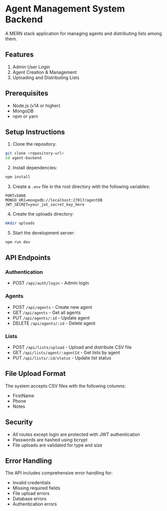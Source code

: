 # Agent Management System Backend

A MERN stack application for managing agents and distributing lists among them.

## Features

1. Admin User Login
2. Agent Creation & Management
3. Uploading and Distributing Lists

## Prerequisites

- Node.js (v14 or higher)
- MongoDB
- npm or yarn

## Setup Instructions

1. Clone the repository:
```bash
git clone <repository-url>
cd agent-backend
```

2. Install dependencies:
```bash
npm install
```

3. Create a `.env` file in the root directory with the following variables:
```
PORT=5000
MONGO_URI=mongodb://localhost:27017/agentDB
JWT_SECRET=your_jwt_secret_key_here
```

4. Create the uploads directory:
```bash
mkdir uploads
```

5. Start the development server:
```bash
npm run dev
```

## API Endpoints

### Authentication
- POST `/api/auth/login` - Admin login

### Agents
- POST `/api/agents` - Create new agent
- GET `/api/agents` - Get all agents
- PUT `/api/agents/:id` - Update agent
- DELETE `/api/agents/:id` - Delete agent

### Lists
- POST `/api/lists/upload` - Upload and distribute CSV file
- GET `/api/lists/agent/:agentId` - Get lists by agent
- PUT `/api/lists/:id/status` - Update list status

## File Upload Format

The system accepts CSV files with the following columns:
- FirstName
- Phone
- Notes

## Security

- All routes except login are protected with JWT authentication
- Passwords are hashed using bcrypt
- File uploads are validated for type and size

## Error Handling

The API includes comprehensive error handling for:
- Invalid credentials
- Missing required fields
- File upload errors
- Database errors
- Authentication errors 